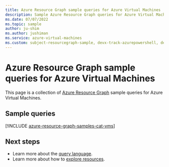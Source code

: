 ```yaml
---
title: Azure Resource Graph sample queries for Azure Virtual Machines
description: Sample Azure Resource Graph queries for Azure Virtual Machines showing use of resource types and tables to access Azure Virtual Machines related resources and properties.
ms.date: 07/07/2022
ms.topic: sample
author: ju-shim
ms.author: jushiman
ms.service: azure-virtual-machines
ms.custom: subject-resourcegraph-sample, devx-track-azurepowershell, devx-track-azurecli
---
```


# Azure Resource Graph sample queries for Azure Virtual Machines

This page is a collection of [Azure Resource Graph](../governance/resource-graph/overview.md) sample queries for Azure Virtual Machines.

## Sample queries

[!INCLUDE [azure-resource-graph-samples-cat-vms](./includes/azure-virtual-machines.md)]

## Next steps

- Learn more about the [query language](../governance/resource-graph/concepts/query-language.md).
- Learn more about how to [explore resources](../governance/resource-graph/concepts/explore-resources.md).
